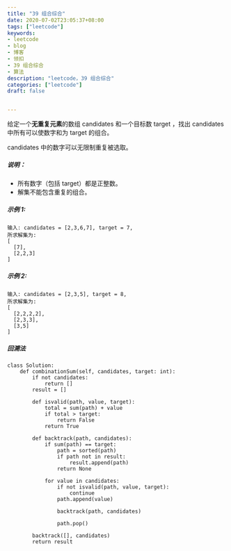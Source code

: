```yaml
---
title: "39 组合综合"
date: 2020-07-02T23:05:37+08:00
tags: ["leetcode"]
keywords: 
- leetcode
- blog
- 博客
- 领扣
- 39 组合综合
- 算法
description: "leetcode，39 组合综合"
categories: ["leetcode"]
draft: false


---
```




给定一个**无重复元素**的数组 candidates 和一个目标数 target ，找出 candidates 中所有可以使数字和为 target 的组合。

candidates 中的数字可以无限制重复被选取。

##### 说明：

- 所有数字（包括 target）都是正整数。
- 解集不能包含重复的组合。

##### 示例 1:

```
输入: candidates = [2,3,6,7], target = 7,
所求解集为:
[
  [7],
  [2,2,3]
]
```

##### 示例 2:

```
输入: candidates = [2,3,5], target = 8,
所求解集为:
[
  [2,2,2,2],
  [2,3,3],
  [3,5]
]
```

##### 回溯法

```
class Solution:
    def combinationSum(self, candidates, target: int):
        if not candidates:
            return []
        result = []

        def isvalid(path, value, target):
            total = sum(path) + value
            if total > target:
                return False
            return True

        def backtrack(path, candidates):
            if sum(path) == target:
                path = sorted(path)
                if path not in result:
                    result.append(path)
                return None

            for value in candidates:
                if not isvalid(path, value, target):
                    continue
                path.append(value)

                backtrack(path, candidates)

                path.pop()

        backtrack([], candidates)
        return result
```